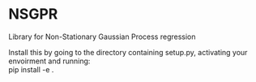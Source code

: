# NSGPR
Library for Non-Stationary Gaussian Process regression

Install this by going to the directory containing setup.py, activating your envoirment and running: \
    pip install -e .